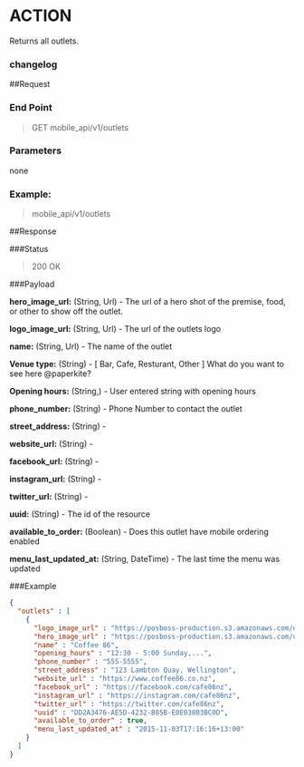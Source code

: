 # ACTION
Returns all outlets.

### changelog

##Request
### End Point
  > GET mobile_api/v1/outlets

### Parameters

none

### Example:
  > mobile_api/v1/outlets


##Response

###Status
  > 200 OK

###Payload

**hero_image_url:** (String, Url) - The url of a  hero shot of the premise,  food, or other to show off the outlet.

**logo_image_url:** (String, Url) - The url of the  outlets logo

**name:** (String, Url) - The name of the outlet

**Venue type:** (String) -   [ Bar, Cafe, Resturant, Other ]  What do you want to see here @paperkite?

**Opening hours:**  (String,) - User entered string with opening hours

**phone_number:**  (String)  - Phone Number to contact the outlet

**street_address:** (String) -

**website_url:** (String) -

**facebook_url:** (String) -

**instagram_url:** (String) -

**twitter_url:** (String) -

**uuid:** (String) - The id of the resource

**available_to_order:** (Boolean) - Does this outlet have mobile ordering enabled

**menu_last_updated_at:** (String, DateTime) - The last time the menu was updated


###Example
```json
{
  "outlets" : [
    {
      "logo_image_url" : "https://posboss-production.s3.amazonaws.com/uploads/items/0f6aa180-0c48-0131-9fc5-064f8ffec43c/medium.png?1380577747",
      "hero_image_url" : "https://posboss-production.s3.amazonaws.com/uploads/items/0f6aa180-0c48-0131-9fc5-064f8ffec43c/medium.png?1380577747",
      "name" : "Coffee 86",
      "opening_hours" : "12:30 - 5:00 Sunday,...",
      "phone_number" : "555-5555",
      "street_address" : "123 Lambton Quay, Wellington",
      "website_url" : "https://www.coffee86.co.nz",
      "facebook_url" : "https://facebook.com/cafe86nz",
      "instagram_url" : "https://instagram.com/cafe86nz",
      "twitter_url" : "https://twitter.com/cafe86nz",
      "uuid" : "DD2A3476-AE5D-4232-B85B-E0E03803BC0D",
      "available_to_order" : true,
      "menu_last_updated_at" : "2015-11-03T17:16:16+13:00"
    }
  ]
}
```
